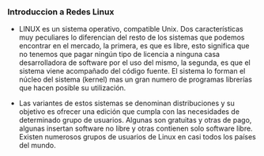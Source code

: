 ### Introduccion a Redes Linux

- LINUX es un sistema operativo, compatible Unix. Dos características muy peculiares lo diferencian del resto de los sistemas que podemos encontrar en el mercado, la primera, es que es libre, esto significa que no tenemos que pagar ningún tipo de licencia a ninguna casa desarrolladora de software por el uso del mismo, la segunda, es que el sistema viene acompañado del código fuente. El sistema lo forman el núcleo del sistema (kernel) mas un gran numero de programas librerías que hacen posible su utilización.

- Las variantes de estos sistemas se denominan distribuciones y su objetivo es ofrecer una edición que cumpla con las necesidades de determinado grupo de usuarios. Algunas son gratuitas y otras de pago, algunas insertan software no libre y otras contienen solo software libre. Existen numerosos grupos de usuarios de Linux en casi todos los países del mundo.